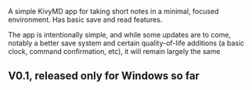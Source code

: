 A simple KivyMD app for taking short notes in a minimal, focused environment. Has basic save and read features.

The app is intentionally simple, and while some updates are to come, notably a better save system and certain quality-of-life additions (a basic clock, command confirmation, etc), it will remain largely the same

## V0.1, released only for Windows so far
